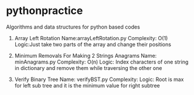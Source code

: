 # pythonpractice
Algorithms and data structures for python based codes
1. Array Left Rotation
Name:arrayLeftRotation.py
Complexity: O(1)
Logic:Just take two parts of the array and change their positions

2. Minimum Removals For Making 2 Strings Anagrams
Name: minAnagrams.py
Complexity: O(n)
Logic: Index characters of one string in dictionary and remove them while traversing the other one

3. Verify Binary Tree
Name: verifyBST.py
Complexity: 
Logic: Root is max for left sub tree and it is the minimum value for right subtree 
